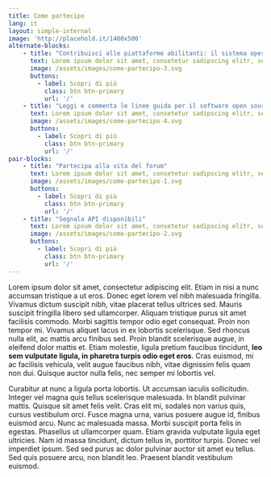 ```yaml
---
title: Come partecipo
lang: it
layout: simple-internal
image: 'http://placehold.it/1400x500'
alternate-blocks:
    - title: "Contribuisci alle piattaforme abilitanti: il sistema operativo del Paese"
      text: Lorem ipsum dolor sit amet, consetetur sadipscing elitr, sed diam nonumy eirmod tempor invidunt ut labore et dolore magna aliquyam erat, sed diam voluptua. At vero eos et accusam et justo duo dolores et ea rebum. Stet clita kasd gubergren, no sea takimata sanctus est Lorem ipsum dolor sit. Lorem ipsum dolor sit amet, consetetur sadipscing elitr, **sed diam nonumy eirmod tempor invidunt ut labore et dolore magna aliquyam erat**, sed diam voluptua. At vero eos et accusam et justo duo dolores et ea rebum.
      image: /assets/images/come-partecipo-3.svg
      buttons:
        - label: Scopri di più
          class: btn btn-primary
          url: '/'
    - title: "Leggi e commenta le linee guida per il software open source"
      text: Lorem ipsum dolor sit amet, consetetur sadipscing elitr, sed diam nonumy eirmod tempor invidunt ut labore et dolore magna aliquyam erat, sed diam voluptua. At vero eos et accusam et justo duo dolores et ea rebum. Stet clita kasd gubergren.
      image: /assets/images/come-partecipo-4.svg
      buttons:
        - label: Scopri di più
          class: btn btn-primary
          url: '/'
pair-blocks:
    - title: "Partecipa alla vita del forum"
      text: Lorem ipsum dolor sit amet, consetetur sadipscing elitr, sed diam nonumy eirmod tempor invidunt ut labore et dolore magna aliquyam erat, sed diam voluptua. At vero eos et accusam et justo duo dolores et ea rebum. Stet clita kasd gubergren.
      image: /assets/images/come-partecipo-1.svg
      buttons:
        - label: Scopri di più
          class: btn btn-primary
          url: '/'
    - title: "Segnala API disponibili"
      text: Lorem ipsum dolor sit amet, consetetur sadipscing elitr, sed diam nonumy eirmod tempor invidunt ut labore et dolore magna aliquyam erat, sed diam voluptua. At vero eos et accusam et justo duo dolores et ea rebum. Stet clita kasd gubergren.
      image: /assets/images/come-partecipo-2.svg
      buttons:
        - label: Scopri di più
          class: btn btn-primary
          url: '/'
---
```


Lorem ipsum dolor sit amet, consectetur adipiscing elit. Etiam in nisi a nunc accumsan tristique a ut eros. Donec eget lorem vel nibh malesuada fringilla. Vivamus dictum suscipit nibh, vitae placerat tellus ultrices sed. Mauris suscipit fringilla libero sed ullamcorper. Aliquam tristique purus sit amet facilisis commodo. Morbi sagittis tempor odio eget consequat. Proin non tempor mi. Vivamus aliquet lacus in ex lobortis scelerisque. Sed rhoncus nulla elit, ac mattis arcu finibus sed. Proin blandit scelerisque augue, in eleifend dolor mattis et. Etiam molestie, ligula pretium faucibus tincidunt, **leo sem vulputate ligula, in pharetra turpis odio eget eros**. Cras euismod, mi ac facilisis vehicula, velit augue faucibus nibh, vitae dignissim felis quam non dui. Quisque auctor nulla felis, nec semper mi lobortis vel.

Curabitur at nunc a ligula porta lobortis. Ut accumsan iaculis sollicitudin. Integer vel magna quis tellus scelerisque malesuada. In blandit pulvinar mattis. Quisque sit amet felis velit. Cras elit mi, sodales non varius quis, cursus vestibulum orci. Fusce magna urna, varius posuere augue id, finibus euismod arcu. Nunc ac malesuada massa. Morbi suscipit porta felis in egestas. Phasellus ut ullamcorper quam. Etiam gravida vulputate ligula eget ultricies. Nam id massa tincidunt, dictum tellus in, porttitor turpis. Donec vel imperdiet ipsum. Sed sed purus ac dolor pulvinar auctor sit amet eu tellus. Sed quis posuere arcu, non blandit leo. Praesent blandit vestibulum euismod.


